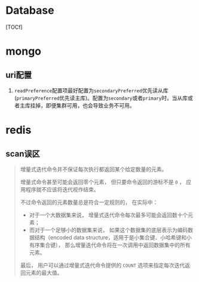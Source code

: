 # Database

[TOCf]

# mongo

## uri配置

1. `readPreference`配置项最好配置为`secondaryPreferred`优先读从库(`primaryPreferred`优先读主库)。配置为`secondary`或者`primary`时，当从库或者主库挂掉，即便集群可用，也会导致业务不可用。

# redis

## scan误区

> 增量式迭代命令并不保证每次执行都返回某个给定数量的元素。
> 
> 
> 增量式命令甚至可能会返回零个元素， 但只要命令返回的游标不是 `0` ， 应用程序就不应该将迭代视作结束。
> 
> 不过命令返回的元素数量总是符合一定规则的， 在实际中：
> 
> - 对于一个大数据集来说， 增量式迭代命令每次最多可能会返回数十个元素；
> - 而对于一个足够小的数据集来说， 如果这个数据集的底层表示为编码数据结构（encoded data structure，适用于是小集合键、小哈希键和小有序集合键）， 那么增量迭代命令将在一次调用中返回数据集中的所有元素。
> 
> 最后， 用户可以通过增量式迭代命令提供的 `COUNT` 选项来指定每次迭代返回元素的最大值。